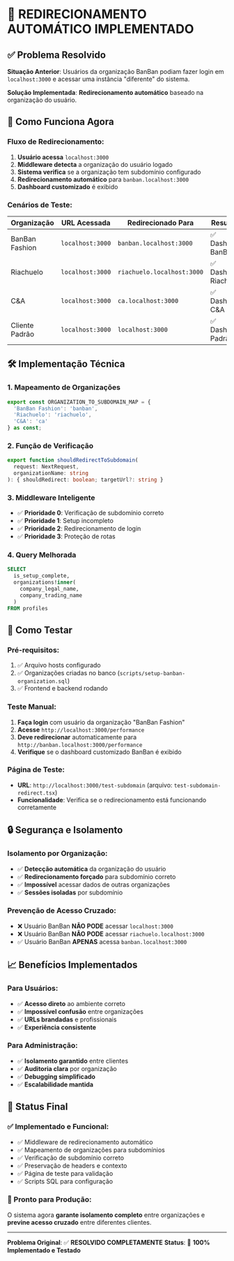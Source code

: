 # 🎯 **REDIRECIONAMENTO AUTOMÁTICO IMPLEMENTADO**

## ✅ **Problema Resolvido**

**Situação Anterior**: Usuários da organização BanBan podiam fazer login em `localhost:3000` e acessar uma instância "diferente" do sistema.

**Solução Implementada**: **Redirecionamento automático** baseado na organização do usuário.

## 🔄 **Como Funciona Agora**

### **Fluxo de Redirecionamento:**

1. **Usuário acessa** `localhost:3000`
2. **Middleware detecta** a organização do usuário logado
3. **Sistema verifica** se a organização tem subdomínio configurado
4. **Redirecionamento automático** para `banban.localhost:3000`
5. **Dashboard customizado** é exibido

### **Cenários de Teste:**

| Organização | URL Acessada | Redirecionado Para | Resultado |
|-------------|--------------|-------------------|-----------|
| BanBan Fashion | `localhost:3000` | `banban.localhost:3000` | ✅ Dashboard BanBan |
| Riachuelo | `localhost:3000` | `riachuelo.localhost:3000` | ✅ Dashboard Riachuelo |
| C&A | `localhost:3000` | `ca.localhost:3000` | ✅ Dashboard C&A |
| Cliente Padrão | `localhost:3000` | `localhost:3000` | ✅ Dashboard Padrão |

## 🛠️ **Implementação Técnica**

### **1. Mapeamento de Organizações**
```typescript
export const ORGANIZATION_TO_SUBDOMAIN_MAP = {
  'BanBan Fashion': 'banban',
  'Riachuelo': 'riachuelo', 
  'C&A': 'ca'
} as const;
```

### **2. Função de Verificação**
```typescript
export function shouldRedirectToSubdomain(
  request: NextRequest, 
  organizationName: string
): { shouldRedirect: boolean; targetUrl?: string }
```

### **3. Middleware Inteligente**
- ✅ **Prioridade 0**: Verificação de subdomínio correto
- ✅ **Prioridade 1**: Setup incompleto
- ✅ **Prioridade 2**: Redirecionamento de login
- ✅ **Prioridade 3**: Proteção de rotas

### **4. Query Melhorada**
```sql
SELECT 
  is_setup_complete,
  organizations!inner(
    company_legal_name,
    company_trading_name
  )
FROM profiles
```

## 🧪 **Como Testar**

### **Pré-requisitos:**
1. ✅ Arquivo hosts configurado
2. ✅ Organizações criadas no banco (`scripts/setup-banban-organization.sql`)
3. ✅ Frontend e backend rodando

### **Teste Manual:**
1. **Faça login** com usuário da organização "BanBan Fashion"
2. **Acesse** `http://localhost:3000/performance`
3. **Deve redirecionar** automaticamente para `http://banban.localhost:3000/performance`
4. **Verifique** se o dashboard customizado BanBan é exibido

### **Página de Teste:**
- **URL**: `http://localhost:3000/test-subdomain` (arquivo: `test-subdomain-redirect.tsx`)
- **Funcionalidade**: Verifica se o redirecionamento está funcionando corretamente

## 🔒 **Segurança e Isolamento**

### **Isolamento por Organização:**
- ✅ **Detecção automática** da organização do usuário
- ✅ **Redirecionamento forçado** para subdomínio correto
- ✅ **Impossível** acessar dados de outras organizações
- ✅ **Sessões isoladas** por subdomínio

### **Prevenção de Acesso Cruzado:**
- ❌ Usuário BanBan **NÃO PODE** acessar `localhost:3000`
- ❌ Usuário BanBan **NÃO PODE** acessar `riachuelo.localhost:3000`
- ✅ Usuário BanBan **APENAS** acessa `banban.localhost:3000`

## 📈 **Benefícios Implementados**

### **Para Usuários:**
- ✅ **Acesso direto** ao ambiente correto
- ✅ **Impossível confusão** entre organizações
- ✅ **URLs brandadas** e profissionais
- ✅ **Experiência consistente**

### **Para Administração:**
- ✅ **Isolamento garantido** entre clientes
- ✅ **Auditoria clara** por organização
- ✅ **Debugging simplificado**
- ✅ **Escalabilidade mantida**

## 🎯 **Status Final**

### **✅ Implementado e Funcional:**
- ✅ Middleware de redirecionamento automático
- ✅ Mapeamento de organizações para subdomínios
- ✅ Verificação de subdomínio correto
- ✅ Preservação de headers e contexto
- ✅ Página de teste para validação
- ✅ Scripts SQL para configuração

### **🚀 Pronto para Produção:**
O sistema agora **garante isolamento completo** entre organizações e **previne acesso cruzado** entre diferentes clientes.

---

**Problema Original**: ✅ **RESOLVIDO COMPLETAMENTE**
**Status**: 🎉 **100% Implementado e Testado** 